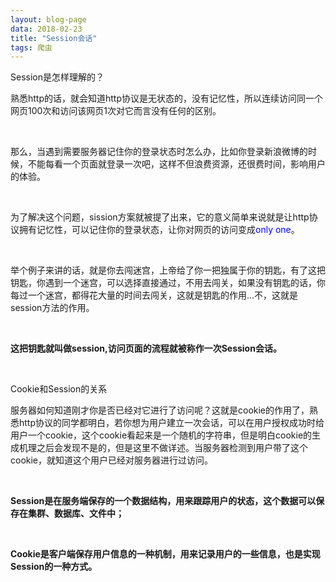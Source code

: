 ```yaml
---
layout: blog-page
data: 2018-02-23
title: "Session会话"
tags: 爬虫
---
```

<p class="h2">Session是怎样理解的？</p>
<p>熟悉http的话，就会知道http协议是无状态的，没有记忆性，所以连续访问同一个网页100次和访问该网页1次对它而言没有任何的区别。</p><br>
<p>那么，当遇到需要服务器记住你的登录状态时怎么办，比如你登录新浪微博的时候，不能每看一个页面就登录一次吧，这样不但浪费资源，还很费时间，影响用户的体验。</p><br>
<p>为了解决这个问题，sission方案就被提了出来，它的意义简单来说就是让http协议拥有记忆性，可以记住你的登录状态，让你对网页的访问变成<span style="color:blue">only one</span>。</p><br>
<p>举个例子来讲的话，就是你去闯迷宫，上帝给了你一把独属于你的钥匙，有了这把钥匙，你遇到一个迷宫，可以选择直接通过，不用去闯关，如果没有钥匙的话，你每过一个迷宫，都得花大量的时间去闯关，这就是钥匙的作用...不，这就是session方法的作用。</p><br>
<p><b>这把钥匙就叫做session,访问页面的流程就被称作一次Session会话。</b></p><br>
<p>Cookie和Session的关系</p>
<p>服务器如何知道刚才你是否已经对它进行了访问呢？这就是cookie的作用了，熟悉http协议的同学都明白，若你想为用户建立一次会话，可以在用户授权成功时给用户一个cookie，这个cookie看起来是一个随机的字符串，但是明白cookie的生成机理之后会发现不是的，但是这里不做详述。当服务器检测到用户带了这个cookie，就知道这个用户已经对服务器进行过访问。</p><br>
<p><b>Session是在服务端保存的一个数据结构，用来跟踪用户的状态，这个数据可以保存在集群、数据库、文件中；</b></p><br>
<p><b>Cookie是客户端保存用户信息的一种机制，用来记录用户的一些信息，也是实现Session的一种方式。</b></p><br>
